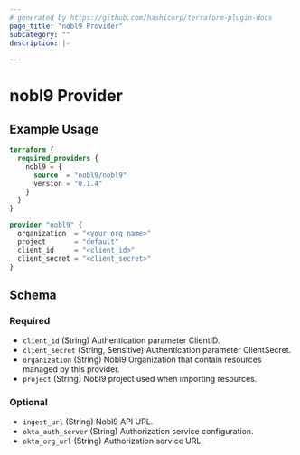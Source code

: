 ```yaml
---
# generated by https://github.com/hashicorp/terraform-plugin-docs
page_title: "nobl9 Provider"
subcategory: ""
description: |-
  
---
```


# nobl9 Provider



## Example Usage

```terraform
terraform {
  required_providers {
    nobl9 = {
      source  = "nobl9/nobl9"
      version = "0.1.4"
    }
  }
}

provider "nobl9" {
  organization  = "<your org name>"
  project       = "default"
  client_id     = "<client_id>"
  client_secret = "<client_secret>"
}
```

<!-- schema generated by tfplugindocs -->
## Schema

### Required

- `client_id` (String) Authentication parameter ClientID.
- `client_secret` (String, Sensitive) Authentication parameter ClientSecret.
- `organization` (String) Nobl9 Organization that contain resources managed by this provider.
- `project` (String) Nobl9 project used when importing resources.

### Optional

- `ingest_url` (String) Nobl9 API URL.
- `okta_auth_server` (String) Authorization service configuration.
- `okta_org_url` (String) Authorization service URL.
